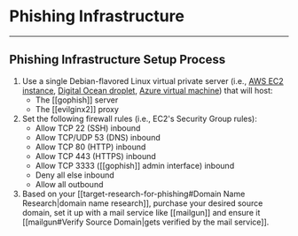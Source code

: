 # Phishing Infrastructure

---

## Phishing Infrastructure Setup Process

1. Use a single Debian-flavored Linux virtual private server (i.e., [AWS EC2 instance](https://aws.amazon.com/ec2/), [Digital Ocean droplet](https://www.digitalocean.com/products/droplets), [Azure virtual machine](https://azure.microsoft.com/en-us/services/virtual-machines/)) that will host:
	- The [[gophish]] server
	- The [[evilginx2]] proxy
2. Set the following firewall rules (i.e., EC2's Security Group rules):
	- Allow TCP 22 (SSH) inbound
	- Allow TCP/UDP 53 (DNS) inbound
	- Allow TCP 80 (HTTP) inbound
	- Allow TCP 443 (HTTPS) inbound
	- Allow TCP 3333 ([[gophish]] admin interface) inbound
	- Deny all else inbound
	- Allow all outbound
3. Based on your [[target-research-for-phishing#Domain Name Research|domain name research]], purchase your desired source domain, set it up with a mail service like [[mailgun]] and ensure it [[mailgun#Verify Source Domain|gets verified by the mail service]].
